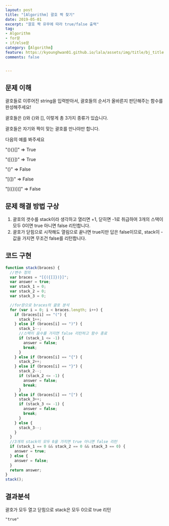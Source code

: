 ```yaml
---
layout: post
title: "[Algorithm] 괄호 짝 찾기"
date: 2019-05-01
excerpt: "괄호 짝 유무에 따라 true/false 출력"
tag:
- Algorithm
- for문
- if/else문
category: [Algorithm]
feature: https://kyounghwan01.github.io/lala/assets/img/title/bj_title.jpg
comments: false


---
```


##  

## 문제 이해

 괄호들로 이루어진 string을 입력받아서, 괄호들의 순서가 올바른지 판단해주는 함수를 완성해주세요!

괄호들은 ()와 {}와 [], 이렇게 총 3가지 종류가 있습니다.

괄호들은 자기와 짝이 맞는 괄호를 만나야만 합니다.  

다음의 예를 봐주세요

"(){}[]"   =>  True

"([{}])"   =>  True

"(}"       =>  False

"[(])"     =>  False

"[({})](]" =>  False



## 문제 해결 방법 구상

1. 괄호의 갯수를 stack이라 생각하고 열리면 +1, 닫히면 -1로 취급하여 3개의 스택이 모두 0이면 true 아니면 false 리턴합니다.
2. 괄호가 닫힘으로 시작해도 열림으로 끝나면 true지만 답은 false이므로, stack이 - 값을 가지면 무조건 false를 리턴합니다. 



## 코드 구현

```javascript
function stack(braces) {
  //변수 정의
  var braces = "[{({[]})}]";
  var answer = true;
  var stack_1 = 0;
  var stack_2 = 0;
  var stack_3 = 0;

  //for문으로 braces의 괄호 분석
  for (var i = 0; i < braces.length; i++) {
    if (braces[i] == "(") {
      stack_1++;
    } else if (braces[i] == ")") {
      stack_1--;
      //스택이 음수를 가지면 false 리턴하고 함수 종료
      if (stack_1 <= -1) {
        answer = false;
        break;
      }
    } else if (braces[i] == "{") {
      stack_2++;
    } else if (braces[i] == "}") {
      stack_2--;
      if (stack_2 <= -1) {
        answer = false;
        break;
      }
    } else if (braces[i] == "[") {
      stack_3++;
      if (stack_3 <= -1) {
        answer = false;
        break;
      }
    } else {
      stack_3--;
    }
  }
  //3개의 stack이 모두 0을 가지면 true 아니면 false 리턴
  if (stack_1 == 0 && stack_2 == 0 && stack_3 == 0) {
    answer = true;
  } else {
    answer = false;
  }
  return answer;
}
stack();
```

## 결과분석

괄호가 모두 열고 닫힘으로 stack은 모두 0으로 true 리턴

```
"true"
```



